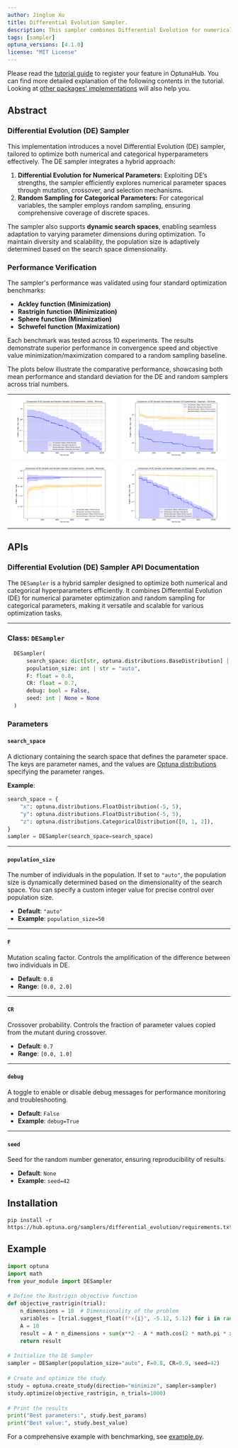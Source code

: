 ```yaml
---
author: Jinglue Xu
title: Differential Evolution Sampler.
description: This sampler combines Differential Evolution for numerical parameters and Random Sampling for categorical parameters, dynamically adapting to changes in the search space by initializing new dimensions and ignoring removed ones seamlessly across trials.
tags: [sampler]
optuna_versions: [4.1.0]
license: "MIT License"
---
```



Please read the [tutorial guide](https://optuna.github.io/optunahub-registry/recipes/001_first.html) to register your feature in OptunaHub.
You can find more detailed explanation of the following contents in the tutorial.
Looking at [other packages' implementations](https://github.com/optuna/optunahub-registry/tree/main/package) will also help you.

## Abstract

### Differential Evolution (DE) Sampler

This implementation introduces a novel Differential Evolution (DE) sampler, tailored to optimize both numerical and categorical hyperparameters effectively. The DE sampler integrates a hybrid approach:

1. **Differential Evolution for Numerical Parameters:** Exploiting DE’s strengths, the sampler efficiently explores numerical parameter spaces through mutation, crossover, and selection mechanisms.
2. **Random Sampling for Categorical Parameters:** For categorical variables, the sampler employs random sampling, ensuring comprehensive coverage of discrete spaces.

The sampler also supports **dynamic search spaces**, enabling seamless adaptation to varying parameter dimensions during optimization. To maintain diversity and scalability, the population size is adaptively determined based on the search space dimensionality.

### Performance Verification

The sampler's performance was validated using four standard optimization benchmarks:

- **Ackley function (Minimization)**
- **Rastrigin function (Minimization)**
- **Sphere function (Minimization)**
- **Schwefel function (Maximization)**

Each benchmark was tested across 10 experiments. The results demonstrate superior performance in convergence speed and objective value minimization/maximization compared to a random sampling baseline. 

The plots below illustrate the comparative performance, showcasing both mean performance and standard deviation for the DE and random samplers across trial numbers.


<table style="width: 100%;">
  <tr>
    <td style="width: 50%;"><img src="images/Ackley_minimize.png" alt="Top Left" style="width: 100%;"/></td>
    <td style="width: 50%;"><img src="images/Rastrigin_minimize.png" alt="Top Right" style="width: 100%;"/></td>
  </tr>
  <tr>
    <td style="width: 50%;"><img src="images/Schwefel_maximize.png" alt="Bottom Left" style="width: 100%;"/></td>
    <td style="width: 50%;"><img src="images/sphere_minimize.png" alt="Bottom Right" style="width: 100%;"/></td>
  </tr>
</table>


## APIs

### Differential Evolution (DE) Sampler API Documentation

The `DESampler` is a hybrid sampler designed to optimize both numerical and categorical hyperparameters efficiently. It combines Differential Evolution (DE) for numerical parameter optimization and random sampling for categorical parameters, making it versatile and scalable for various optimization tasks.

---

### Class: `DESampler`

```python
  DESampler(
      search_space: dict[str, optuna.distributions.BaseDistribution] | None = None,
      population_size: int | str = "auto",
      F: float = 0.8,
      CR: float = 0.7,
      debug: bool = False,
      seed: int | None = None
  )
```

### Parameters

#### `search_space`
A dictionary containing the search space that defines the parameter space. The keys are parameter names, and the values are [Optuna distributions](https://optuna.readthedocs.io/en/stable/reference/distributions.html) specifying the parameter ranges.

**Example**:
```python
search_space = {
    "x": optuna.distributions.FloatDistribution(-5, 5),
    "y": optuna.distributions.FloatDistribution(-5, 5),
    "z": optuna.distributions.CategoricalDistribution([0, 1, 2]),
}
sampler = DESampler(search_space=search_space)
```

---

#### `population_size`
The number of individuals in the population. If set to `"auto"`, the population size is dynamically determined based on the dimensionality of the search space. You can specify a custom integer value for precise control over population size.

- **Default**: `"auto"`
- **Example**: `population_size=50`

---

#### `F`
Mutation scaling factor. Controls the amplification of the difference between two individuals in DE.

- **Default**: `0.8`
- **Range**: `[0.0, 2.0]`

---

#### `CR`
Crossover probability. Controls the fraction of parameter values copied from the mutant during crossover.

- **Default**: `0.7`
- **Range**: `[0.0, 1.0]`

---

#### `debug`
A toggle to enable or disable debug messages for performance monitoring and troubleshooting.

- **Default**: `False`
- **Example**: `debug=True`

---

#### `seed`
Seed for the random number generator, ensuring reproducibility of results.

- **Default**: `None`
- **Example**: `seed=42`

## Installation

```shell
pip install -r https://hub.optuna.org/samplers/differential_evolution/requirements.txt
```

## Example

```python
import optuna
import math
from your_module import DESampler

# Define the Rastrigin objective function
def objective_rastrigin(trial):
    n_dimensions = 10  # Dimensionality of the problem
    variables = [trial.suggest_float(f"x{i}", -5.12, 5.12) for i in range(n_dimensions)]
    A = 10
    result = A * n_dimensions + sum(x**2 - A * math.cos(2 * math.pi * x) for x in variables)
    return result

# Initialize the DE Sampler
sampler = DESampler(population_size="auto", F=0.8, CR=0.9, seed=42)

# Create and optimize the study
study = optuna.create_study(direction="minimize", sampler=sampler)
study.optimize(objective_rastrigin, n_trials=1000)

# Print the results
print("Best parameters:", study.best_params)
print("Best value:", study.best_value)
```
For a comprehensive example with benchmarking, see [example.py](https://github.com/optuna/optunahub-registry/blob/main/package/samplers/differential_evolution/example.py).